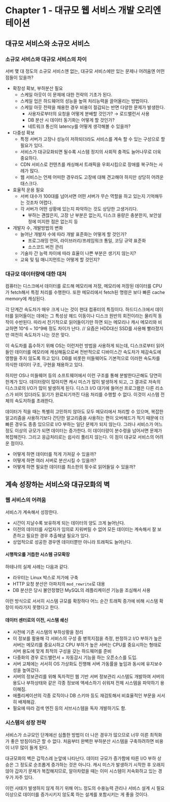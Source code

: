 # Chapter 1 - 대규모 웹 서비스 개발 오리엔테이션
## 대규모 서비스와 소규모 서비스
### 소규모 서비스와 대규모 서비스의 차이
서버 몇 대 정도의 소규모 서비스엔 없는, 대규모 서비스에만 있는 문제나 어려움엔 어떤 점들이 있을까?

- 확장성 확보, 부하분산 필요
  - 스케일 아웃이 이 문제에 대한 전략의 기초가 된다.
  - 스케일 업은 하드웨어의 성능을 높여 처리능력을 끌어올리는 방법이다.
  - 스케일 아웃 전략을 채용한 경우 비용이 절감되는 반면 다양한 문제가 발생한다.
    - 사용자로부터의 요청을 어떻게 분배할 것인가? → 로드밸런서 사용
    - DB 분산 시 데이터 동기화는 어떻게 할 것인가?
    - 네트워크 통신의 latency를 어떻게 생각해볼 수 있을까?
- 다중성 확보
  - 특정 서버가 고장나 성능이 저하되더라도 서비스를 계속 할 수 있는 구성으로 할 필요가 있다.
  - 서비스가 대규모화되면 될수록 시스템 정지의 사회적 충격도 늘어나무로 더욱 중요하다.
  - CDN 서비스로 컨텐츠를 캐싱해서 트래픽을 우회시킴으로 장애를 복구하는 사례가 많다.
  - 웹 서비스는 언제 어떠한 경우라도 고장에 대해 견고해야 하지만 상당히 어려운 태스크다.
- 효율적 운용 필요
  - 서버 대수가 100대를 넘어서면 어떤 서버가 무슨 역할을 하고 있는지 기억해두는 것조차 어렵다.
  - 각 서버가 어떤 상황에 있는지 파악하는 것도 상당한 고생거리다.
    - 부하는 괜찮은지, 고장 난 부분은 없는지, 디스크 용량은 충분한지, 보안설정에 미지한 점은 없는지 등
- 개발자 수, 개발방법의 변화
  - 늘어난 개발자 수에 따라 개발 표준화는 어떻게 할 것인가?
    - 프로그래밍 언어, 라이브러리/프레임워크 통일, 코딩 규약 표준화
    - 소스코드 버전 관리
  - 기술자 간 능력 차이에 따라 효율이 나쁜 부분은 생기지 않는지?
  - 교육 및 팀 매니지먼트는 어떻게 할 것인지?

### 대규모 데이터량에 대한 대처
컴퓨터는 디스크에서 데이터를 로드해 메모리에 저장, 메모리에 저장된 데이터를 CPU가 fetch해서 특정 처리를 수행한다. 또한 메모리에서 fetch된 명령은 보다 빠른 cache memory에 캐싱된다.

각 단계간 속도차가 매우 크게 나는 것이 현대 컴퓨터의 특징이다. 하드디스크에서 데이터를 읽어들이는 데에는 그 특성상 헤드 이동이나 디스크 원반의 회전이라는 물리적 동작이 수반된다. 따라서 전기적으로 읽어들이기만 하면 되는 메모리나 캐시 메모리와 비교하면 10^6 ~ 10^9배 정도 차이가 난다.
// 요즘은 HDD대신 SSD를 사용해 빨라졌지만 여전히 속도차가 나는 것은 맞다.

이 속도차를 흡수하기 위해 OS는 이런저런 방법을 사용하게 되는데, 디스크로부터 읽어들인 데이터를 메모리에 캐싱해둠으로써 전반적으로 디바이스간 속도차가 체감속도에 영향을 주지 않도록 하고 있다. DB를 비롯한 미들웨어도 기본적으로 이러한 속도차를 의식한 데이터 구조, 구현을 채용하고 있다.

하지만 OS나 미들웨어 등의 소프트웨어에서 이런 구조를 통해 분발한다곤해도 당연히 한계가 있다. 데이터량이 많아지면 캐시 미스가 많이 발생하게 되고, 그 결과로 저속의 디스크로의 I/O가 많이 발생하게 된다. 디스크 I/O 대기에 들어선 프로그램은 다른 리소스가 비어 있더라도 읽기가 완료되기까진 다음 처리를 수행할 수 없다. 이것이 시스템 전체의 속도저하를 초래한다.

데이터가 적을 때는 특별히 고민하지 않아도 모두 메모리에서 처리할 수 있으며, 복잡한 알고리즘을 사용하기보다 간단한 알고리즘을 사용하는 편이 오버헤드가 적기 때문에 더 빠른 경우도 종종 있으므로 I/O 부하는 일단 문제가 되지 않는다. 그러나 서비스가 어느 정도 이상의 규모가 되면 데이터는 증가한다. 이 데이터량이 분수령을 넘어서면 문제가 복잡해진다. 그리고 응급처리로는 쉽사리 풀리지 않는다. 이 점이 대규모 서비스의 어려운 점이다.

- 어떻게 하면 데이터를 적게 가져갈 수 있을까?
- 어떻게 하면 여러 서버로 분산시킬 수 있을까?
- 어떻게 하면 필요한 데이터를 최소한의 횟수로 읽어들일 수 있을까?

## 계속 성장하는 서비스와 대규모화의 벽
### 웹 서비스의 어려움
서비스가 계속해서 성장한다.
- 시간이 지날수록 보유하게 되는 데이터의 양도 크게 늘어난다.
- 이전의 데이터를 사업자가 임의로 지워버릴 수 없어 모든 데이터는 계속해서 잘 보존하고 필요한 경우 추출해낼 필요가 있다.
- 상업적으로 성공한 경우엔 데이터뿐만 아니라 트래픽도 늘어난다.

#### 시행착오를 거듭한 시스템 규모확장
하테나의 실제 사례는 다음과 같다.

- 라우터는 Linux 박스로 저가에 구축
- HTTP 요청 분산은 아파치의 `mod_rewrite`로 대용
- DB 분산은 당시 불안정했던 MySQL의 레플리케이션 기능을 조심해서 사용

이런 방식으로 서서히 시스템 규모를 확장하다 어느 순간 트래픽 증가에 비해 시스템 확장이 따라가지 못했다고 한다.

#### 데이터 센터로의 이전, 시스템 쇄신
- 사전에 기존 시스템의 부하상황을 정리
- 이 정보를 활용해 각 서비스의 구성 중 병목지점을 측정, 판정하고 I/O 부하가 높은 서버는 메모리를 중요시하고 CPU 부하가 높은 서버는 CPU를 중요시하는 형태로 서버 용도에 맞게 최적의 구성을 갖는 하드웨어를 준비
- 다중화의 경우 로드밸런서 + 자동감시 기능을 하는 오픈소스를 도입.
- 서버 교체에는 서서히 OS 가상화도 진행해 서버 가동률을 높임과 동시에 유지보수성을 높여갔다.
- 서버의 정보관리를 위해 독자적인 웹 기반 서버 정보관리 시스템도 개발하여 서버의 용도나 부하상태와 같은 각종 정보에 액세스하기 쉬워져 전체 시스템을 파악하기 용이해짐.
- 애플리케이션의 각종 로직이나 DB 스키마 등도 재검토해서 비효율적인 부문을 서서히 배제해감.
- 필요에 따라 검색 엔진 등의 서브시스템을 독자 개발하기도 함.

### 시스템의 성장 전략
서비스가 소규모인 단계에선 심플한 방법이 더 나은 경우가 많으므로 너무 이른 최적화가 좋은 방침이라곤 할 수 없다. 처음부터 완벽한 부하분산 시스템을 구축하려하면 비용이 너무 많이 들게 된다.

대규모화의 벽은 갑작스레 눈앞에 나타난다. 데이터 규모가 증가함에 따른 I/O 부하 상승은 그 정도로 순조롭게 증가하는 것은 아니다. 캐시 미스가 발생하기 시작한 후 오래지 않아 갑자기 문제가 복잡해지므로, 알아차렸을 때는 이미 시스템이 저속화하고 있는 경우가 자주 있다.

이런 사태가 발생하지 않게 하기 위해 어느 정도의 수용능력 관리나 서비스 설계 시 필요 이상으로 데이터를 증가시키지 않도록 하는 설계를 포함시키는 게 좋을 것이다.